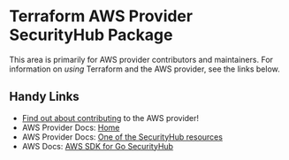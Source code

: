 # Terraform AWS Provider SecurityHub Package

This area is primarily for AWS provider contributors and maintainers. For information on _using_ Terraform and the AWS provider, see the links below.


## Handy Links

* [Find out about contributing](https://hashicorp.github.io/terraform-provider-aws/#contribute) to the AWS provider!
* AWS Provider Docs: [Home](https://registry.terraform.io/providers/hashicorp/aws/latest/docs)
* AWS Provider Docs: [One of the SecurityHub resources](https://registry.terraform.io/providers/hashicorp/aws/latest/docs/resources/securityhub_account)
* AWS Docs: [AWS SDK for Go SecurityHub](https://docs.aws.amazon.com/sdk-for-go/api/service/securityhub/)
